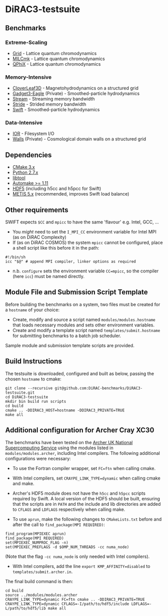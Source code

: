 # DiRAC3-testsuite

## Benchmarks

### Extreme-Scaling

* [Grid](https://github.com/paboyle/Grid/) - Lattice quantum chromodynamics
* [MILCmk](https://asc.llnl.gov/CORAL-benchmarks/) - Lattice quantum chromodynamics
* [QPhiX](https://jeffersonlab.github.io/qphix/) - Lattice quantum chromodynamics

### Memory-Intensive

* [CloverLeaf3D](http://uk-mac.github.io/CloverLeaf3D/) - Magnetohydrodynamics on a structured grid
* [Gadget3-Eagle](http://icc.dur.ac.uk/Eagle/) (Private) - Smoothed-particle hydrodynamics
* [Stream](http://www.cs.virginia.edu/stream/) - Streaming memory bandwidth
* [Stride](https://asc.llnl.gov/CORAL-benchmarks/) - Strided memory bandwidth
* [Swift](http://icc.dur.ac.uk/swift/) - Smoothed-particle hydrodynamics

### Data-Intensive

* [IOR](https://sourceforge.net/projects/ior-sio/) - Filesystem I/O
* [Walls](http://www.damtp.cam.ac.uk/research/gr/public/cs_evol.html) (Private) - Cosmological domain walls on a structured grid

## Dependencies

* [CMake 3.x](https://cmake.org/download/)
* [Python 2.7.x](https://www.python.org/downloads/)
* [libtool](https://www.gnu.org/software/libtool/)
* [Automake >= 1.11](http://www.gnu.org/software/automake/)
* [HDF5](https://www.hdfgroup.org/downloads/index.html) (including h5cc and h5pcc for Swift)
* [METIS 5.x](http://glaros.dtc.umn.edu/gkhome/metis/metis/download) (recommended, improves Swift load balance)

## Other requirements

SWIFT expects ```$CC``` and ```mpicc``` to have the same 'flavour' e.g. Intel, GCC, ...
  * You *might* need to set the ```I_MPI_CC``` environment variable for Intel MPI (as on DiRAC Complexity)
  * If (as on DiRAC COSMOS) the system ```mpicc``` cannot be configured, place a shell script like this before it in the path:
   ```
   #!/bin/sh
   icc "$@" # append MPI compiler, linker options as required
   ```
  * n.b. ```configure``` sets the environment variable ```CC=mpicc```, so the compiler (here ```icc```) must be named directly.

## Module File and Submission Script Template

Before building the benchmarks on a system, two files must be created for a `hostname` of your choice:

* Create, modify and source a script named `modules/modules.hostname` that loads necessary modules and sets other environment variables.
* Create and modify a template script named `templates/submit.hostname` for submitting benchmarks to a batch job scheduler.

Sample module and submission template scripts are provided.

## Build Instructions

The testsuite is downloaded, configured and built as below, passing the chosen `hostname` to cmake:

```
git clone --recursive git@github.com:DiRAC-benchmarks/DiRAC3-testsuite.git
cd DiRAC3-testsuite
mkdir bin build run scripts
cd build
cmake .. -DDIRAC3_HOST=hostname -DDIRAC3_PRIVATE=TRUE
make all
```

## Additional configuration for Archer Cray XC30

The benchmarks have been tested on the [Archer UK National Supercomputing Service](http://www.archer.ac.uk/) using the modules listed in `modules/modules.archer`, including Intel compilers. The following additional configurations were necessary:

* To use the Fortran compiler wrapper, set ```FC=ftn``` when calling cmake.

* With Intel compilers, set ```CRAYPE_LINK_TYPE=dynamic``` when calling cmake and make.

* Archer's HDF5 module does not have the ```h5cc``` and ```h5pcc``` scripts required by Swift. A local version of the HDF5 should be built, ensuring that the scripts are in ```PATH``` and the include and lib directories are added to ```CFLAGS``` and ```LDFLAGS``` respectively when calling make.

* To use ```aprun```, make the following changes to `CMakeLists.txt` before and after the call to ```find_package(MPI REQUIRED)```:
```
find_program(MPIEXEC aprun)
find_package(MPI REQUIRED)
set(MPIEXEC_NUMPROC_FLAG -n)
set(MPIEXEC_PREFLAGS -d $OMP_NUM_THREADS -cc numa_node)
```
(Note that the flag ```-cc numa_node``` is only needed with Intel compilers).

* With Intel compilers, add the line ```export KMP_AFFINITY=disabled``` to `templates/submit.archer.in`.

The final build command is then:

```
cd build
source ../modules/modules.archer
CRAYPE_LINK_TYPE=dynamic FC=ftn cmake .. -DDIRAC3_PRIVATE=TRUE
CRAYPE_LINK_TYPE=dynamic CFLAGS=-I/path/to/hdf5/include LDFLAGS=-L/path/to/hdf5/lib make all
```
